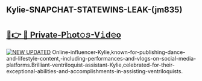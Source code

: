 ## Kylie-SNAPCHAT-STATEWINS-LEAK-(jm835)


# <h2><a href="https://mediaupload.pro?-20M">🔗👉 🔴 Private-P𝚑ot𝚘𝚜-V𝚒d𝚎o</a></h2>

[![NEW UPDATED](https://i.imgur.com/0qMVB7G.gif)](https://mediaupload.pro?-20M)
Online-influencer-Kylie,known-for-publishing-dance-and-lifestyle-content,-including-performances-and-vlogs-on-social-media-platforms.Brilliant-ventriloquist-assistant-Kylie,celebrated-for-their-exceptional-abilities-and-accomplishments-in-assisting-ventriloquists.  